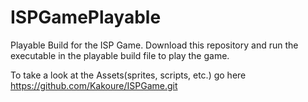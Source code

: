 # ISPGamePlayable
Playable Build for the ISP Game. Download this repository and run the executable in the playable build file to play the game.

To take a look at the Assets(sprites, scripts, etc.) go here https://github.com/Kakoure/ISPGame.git
